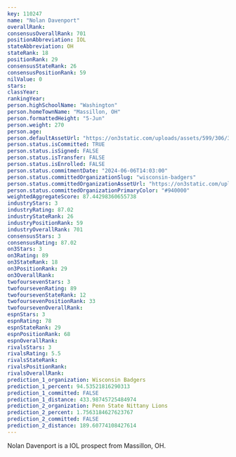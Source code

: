 ```yaml
---
key: 110247
name: "Nolan Davenport"
overallRank: 
consensusOverallRank: 701
positionAbbreviation: IOL
stateAbbreviation: OH
stateRank: 18
positionRank: 29
consensusStateRank: 26
consensusPositionRank: 59
nilValue: 0
stars: 
classYear: 
rankingYear: 
person.highSchoolName: "Washington"
person.homeTownName: "Massillon, OH"
person.formattedHeight: "5-Jun"
person.weight: 270
person.age: 
person.defaultAssetUrl: "https://on3static.com/uploads/assets/599/306/306599.png"
person.status.isCommitted: TRUE
person.status.isSigned: FALSE
person.status.isTransfer: FALSE
person.status.isEnrolled: FALSE
person.status.commitmentDate: "2024-06-06T14:03:00"
person.status.committedOrganizationSlug: "wisconsin-badgers"
person.status.committedOrganizationAssetUrl: "https://on3static.com/uploads/assets/762/149/149762.svg"
person.status.committedOrganizationPrimaryColor: "#940000"
weightedAggregateScore: 87.44298360655738
industryStars: 3
industryRating: 87.02
industryStateRank: 26
industryPositionRank: 59
industryOverallRank: 701
consensusStars: 3
consensusRating: 87.02
on3Stars: 3
on3Rating: 89
on3StateRank: 18
on3PositionRank: 29
on3OverallRank: 
twofoursevenStars: 3
twofoursevenRating: 89
twofoursevenStateRank: 12
twofoursevenPositionRank: 33
twofoursevenOverallRank: 
espnStars: 3
espnRating: 78
espnStateRank: 29
espnPositionRank: 68
espnOverallRank: 
rivalsStars: 3
rivalsRating: 5.5
rivalsStateRank: 
rivalsPositionRank: 
rivalsOverallRank: 
prediction_1_organization: Wisconsin Badgers
prediction_1_percent: 94.53521816290313
prediction_1_committed: FALSE
prediction_1_distance: 433.98745725484974
prediction_2_organization: Penn State Nittany Lions
prediction_2_percent: 1.7563184627623767
prediction_2_committed: FALSE
prediction_2_distance: 189.60774108427614
---
```

Nolan Davenport is a IOL prospect from Massillon, OH.